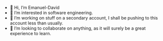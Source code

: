 - 👋 Hi, I’m Emanuel-David
- 👀 I’m interested in software engineering.
- 🌱 I’m working on stuff on a secondary account, I shall be pushing to this account less than usually.
- 💞️ I’m looking to collaborate on anything, as it will surely be a great experience to learn.

